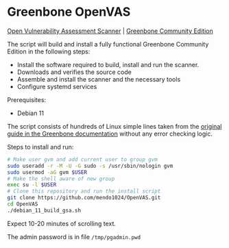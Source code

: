 # Greenbone OpenVAS
[Open Vulnerability Assessment Scanner](https://www.openvas.org/) | [Greenbone Community Edition](https://greenbone.github.io/docs/latest/index.html)

The script will build and install a fully functional Greenbone Community Edition in the following steps:
- Install the software required to build, install and run the scanner.
- Downloads and verifies the source code
- Assemble and install the scanner and the necessary tools
- Configure systemd services

Prerequisites:
- Debian 11

The script consists of hundreds of Linux simple lines taken from the [original guide in the Greenbone documentation](https://greenbone.github.io/docs/latest/22.4/source-build/index.html) without any error checking logic.

Steps to install and run:
```bash
# Make user gvm and add current user to group gvm
sudo useradd -r -M -U -G sudo -s /usr/sbin/nologin gvm
sudo usermod -aG gvm $USER
# Make the shell aware of new group
exec su -l $USER
# Clone this repository and run the install script
git clone https://github.com/mendo1024/OpenVAS.git
cd OpenVAS
./debian_11_build_gsa.sh
```
Expect 10-20 minutes of scrolling text.

The admin password is in file `/tmp/pgadmin.pwd`
